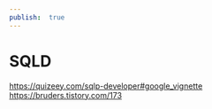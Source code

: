 ```yaml
---
publish:  true
---
```

# SQLD


https://quizeey.com/sqlp-developer#google_vignette
https://bruders.tistory.com/173